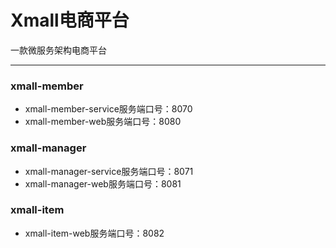 # Xmall电商平台
一款微服务架构电商平台

-------
### xmall-member
*  xmall-member-service服务端口号：8070
*  xmall-member-web服务端口号：8080

### xmall-manager
*  xmall-manager-service服务端口号：8071
*  xmall-manager-web服务端口号：8081

### xmall-item
*  xmall-item-web服务端口号：8082